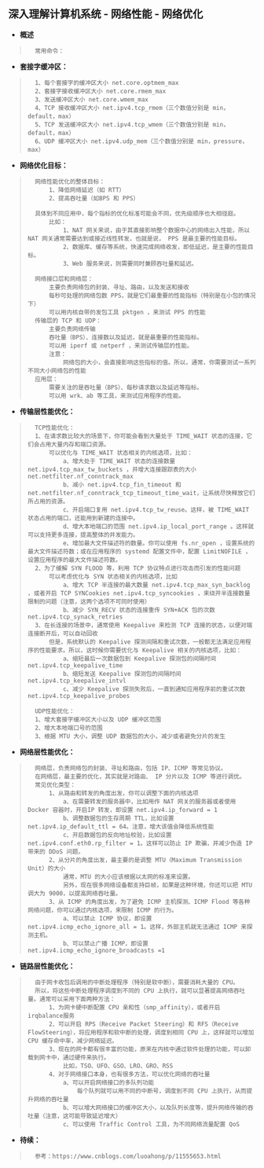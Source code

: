## 深入理解计算机系统 - 网络性能 - 网络优化
- **概述**
>
>       常用命令：
>
>
>
>

- **套接字缓冲区：**
>       1、每个套接字的缓冲区大小 net.core.optmem_max
>       2、套接字接收缓冲区大小 net.core.rmem_max
>       3、发送缓冲区大小 net.core.wmem_max
>       4、TCP 接收缓冲区大小 net.ipv4.tcp_rmem（三个数值分别是 min，default，max）
>       5、TCP 发送缓冲区大小 net.ipv4.tcp_wmem（三个数值分别是 min，default，max）
>       6、UDP 缓冲区大小 net.ipv4.udp_mem（三个数值分别是 min，pressure，max）
>

- **网络优化目标：**
>       网络性能优化的整体目标：
>           1、降低网络延迟（如 RTT）
>           2、提高吞吐量（如BPS 和 PPS）
>
>       具体到不同应用中，每个指标的优化标准可能会不同，优先级顺序也大相径庭。
>           比如：
>               1、NAT 网关来说，由于其直接影响整个数据中心的网络出入性能，所以NAT 网关通常需要达到或接近线性转发，也就是说， PPS 是最主要的性能目标。
>               2、数据库、缓存等系统，快速完成网络收发，即低延迟，是主要的性能目标。
>               3、Web 服务来说，则需要同时兼顾吞吐量和延迟。
>
>       网络接口层和网络层：
>           主要负责网络包的封装、寻址、路由，以及发送和接收
>           每秒可处理的网络包数 PPS，就是它们最重要的性能指标（特别是在小包的情况下）
>           可以用内核自带的发包工具 pktgen ，来测试 PPS 的性能
>       传输层的 TCP 和 UDP：
>           主要负责网络传输
>           吞吐量（BPS）、连接数以及延迟，就是最重要的性能指标。
>           可以用 iperf 或 netperf ，来测试传输层的性能。
>           注意：
>               网络包的大小，会直接影响这些指标的值。所以，通常，你需要测试一系列不同大小网络包的性能
>       应用层：
>           需要关注的是吞吐量（BPS）、每秒请求数以及延迟等指标。
>           可以用 wrk、ab 等工具，来测试应用程序的性能。
>

- **传输层性能优化：**
>       TCP性能优化：
>       1、在请求数比较大的场景下，你可能会看到大量处于 TIME_WAIT 状态的连接，它们会占用大量内存和端口资源。
>           可以优化与 TIME_WAIT 状态相关的内核选项，比如：
>               a、增大处于 TIME_WAIT 状态的连接数量 net.ipv4.tcp_max_tw_buckets ，并增大连接跟踪表的大小 net.netfilter.nf_conntrack_max
>               b、减小 net.ipv4.tcp_fin_timeout 和 net.netfilter.nf_conntrack_tcp_timeout_time_wait，让系统尽快释放它们所占用的资源。
>               c、开启端口复用 net.ipv4.tcp_tw_reuse。这样，被 TIME_WAIT 状态占用的端口，还能用到新建的连接中。
>               d、增大本地端口的范围 net.ipv4.ip_local_port_range 。这样就可以支持更多连接，提高整体的并发能力。
>               e、增加最大文件描述符的数量。你可以使用 fs.nr_open ，设置系统的最大文件描述符数；或在应用程序的 systemd 配置文件中，配置 LimitNOFILE ，设置应用程序的最大文件描述符数。
>       2、为了缓解 SYN FLOOD 等，利用 TCP 协议特点进行攻击而引发的性能问题
>           可以考虑优化与 SYN 状态相关的内核选项，比如
>               a、增大 TCP 半连接的最大数量 net.ipv4.tcp_max_syn_backlog ，或者开启 TCP SYNCookies net.ipv4.tcp_syncookies ，来绕开半连接数量限制的问题（注意，这两个选项不可同时使用）
>               b、减少 SYN_RECV 状态的连接重传 SYN+ACK 包的次数 net.ipv4.tcp_synack_retries
>       3、在长连接的场景中，通常使用 Keepalive 来检测 TCP 连接的状态，以便对端连接断开后，可以自动回收
>           但是，系统默认的 Keepalive 探测间隔和重试次数，一般都无法满足应用程序的性能要求。所以，这时候你需要优化与 Keepalive 相关的内核选项，比如：
>               a、缩短最后一次数据包到 Keepalive 探测包的间隔时间 net.ipv4.tcp_keepalive_time
>               b、缩短发送 Keepalive 探测包的间隔时间 net.ipv4.tcp_keepalive_intvl
>               c、减少 Keepalive 探测失败后，一直到通知应用程序前的重试次数net.ipv4.tcp_keepalive_probes
>
>       UDP性能优化：
>       1、增大套接字缓冲区大小以及 UDP 缓冲区范围
>       2、增大本地端口号的范围
>       3、根据 MTU 大小，调整 UDP 数据包的大小，减少或者避免分片的发生
>

- **网络层性能优化：**
>       网络层，负责网络包的封装、寻址和路由，包括 IP、ICMP 等常见协议。
>       在网络层，最主要的优化，其实就是对路由、 IP 分片以及 ICMP 等进行调优。
>       常见优化类型：
>           1、从路由和转发的角度出发，你可以调整下面的内核选项
>               a、在需要转发的服务器中，比如用作 NAT 网关的服务器或者使用 Docker 容器时，开启IP 转发，即设置 net.ipv4.ip_forward = 1
>               b、调整数据包的生存周期 TTL，比如设置 net.ipv4.ip_default_ttl = 64。注意，增大该值会降低系统性能
>               c、开启数据包的反向地址校验，比如设置 net.ipv4.conf.eth0.rp_filter = 1。这样可以防止 IP 欺骗，并减少伪造 IP 带来的 DDoS 问题。
>           2、从分片的角度出发，最主要的是调整 MTU（Maximum Transmission Unit）的大小
>               通常，MTU 的大小应该根据以太网的标准来设置。
>               另外，现在很多网络设备都支持巨帧，如果是这种环境，你还可以把 MTU 调大为 9000，以提高网络吞吐量。
>           3、从 ICMP 的角度出发，为了避免 ICMP 主机探测、ICMP Flood 等各种网络问题，你可以通过内核选项，来限制 ICMP 的行为。
>               a、可以禁止 ICMP 协议，即设置 net.ipv4.icmp_echo_ignore_all = 1。这样，外部主机就无法通过 ICMP 来探测主机。
>               b、可以禁止广播 ICMP，即设置 net.ipv4.icmp_echo_ignore_broadcasts =1
>

- **链路层性能优化：**
>       由于网卡收包后调用的中断处理程序（特别是软中断），需要消耗大量的 CPU。
>       所以，将这些中断处理程序调度到不同的 CPU 上执行，就可以显著提高网络吞吐量。通常可以采用下面两种方法：
>           1、为网卡硬中断配置 CPU 亲和性（smp_affinity），或者开启 irqbalance服务
>           2、可以开启 RPS（Receive Packet Steering）和 RFS（Receive FlowSteering），将应用程序和软中断的处理，调度到相同 CPU 上，这样就可以增加 CPU 缓存命中率，减少网络延迟。
>           3、现在的网卡都有很丰富的功能，原来在内核中通过软件处理的功能，可以卸载到网卡中，通过硬件来执行。
>               比如，TSO、UFO、GSO、LRO、GRO、RSS
>           4、对于网络接口本身，也有很多方法，可以优化网络的吞吐量
>               a、可以开启网络接口的多队列功能
>                   每个队列就可以用不同的中断号，调度到不同 CPU 上执行，从而提升网络的吞吐量
>               b、可以增大网络接口的缓冲区大小，以及队列长度等，提升网络传输的吞吐量（注意，这可能导致延迟增大）
>               c、可以使用 Traffic Control 工具，为不同网络流量配置 QoS
>
>
>
>
>
>
>
>
>
>
>

- **待续：**
>       参考：https://www.cnblogs.com/luoahong/p/11555653.html
>
>
>
>
>
>
>
>
>
>
>
>
>
>
>
>
>
>
>
>
>
>
